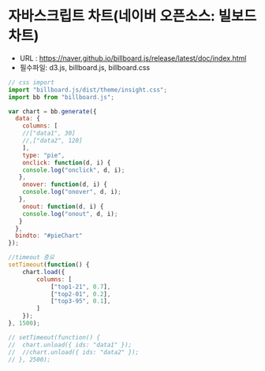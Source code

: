 # 자바스크립트 차트(네이버 오픈소스: 빌보드차트)

- URL : https://naver.github.io/billboard.js/release/latest/doc/index.html  
- 필수파일: d3.js, billboard.js, billboard.css  

```javascript
// css import
import "billboard.js/dist/theme/insight.css";
import bb from "billboard.js";

var chart = bb.generate({
  data: {
    columns: [
	//["data1", 30]
	//,["data2", 120]
    ],
    type: "pie",
    onclick: function(d, i) {
	console.log("onclick", d, i);
   },
    onover: function(d, i) {
	console.log("onover", d, i);
   },
    onout: function(d, i) {
	console.log("onout", d, i);
   }
  },
  bindto: "#pieChart"
});

//timeout 중요
setTimeout(function() {
	chart.load({
		columns: [
			["top1-21", 0.7],
			["top2-01", 0.2],
			["top3-95", 0.1],
		]
	});
}, 1500);

// setTimeout(function() {
// 	chart.unload({ ids: "data1" });
// 	//chart.unload({ ids: "data2" });
// }, 2500);
```

